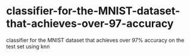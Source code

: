# classifier-for-the-MNIST-dataset-that-achieves-over-97-accuracy
classifier for the MNIST dataset that achieves over 97% accuracy on the test set using knn

